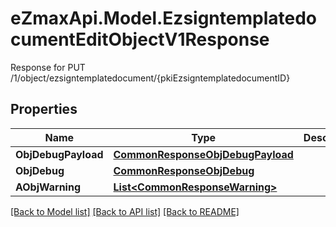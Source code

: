 # eZmaxApi.Model.EzsigntemplatedocumentEditObjectV1Response
Response for PUT /1/object/ezsigntemplatedocument/{pkiEzsigntemplatedocumentID}

## Properties

Name | Type | Description | Notes
------------ | ------------- | ------------- | -------------
**ObjDebugPayload** | [**CommonResponseObjDebugPayload**](CommonResponseObjDebugPayload.md) |  | 
**ObjDebug** | [**CommonResponseObjDebug**](CommonResponseObjDebug.md) |  | [optional] 
**AObjWarning** | [**List&lt;CommonResponseWarning&gt;**](CommonResponseWarning.md) |  | [optional] 

[[Back to Model list]](../README.md#documentation-for-models) [[Back to API list]](../README.md#documentation-for-api-endpoints) [[Back to README]](../README.md)

